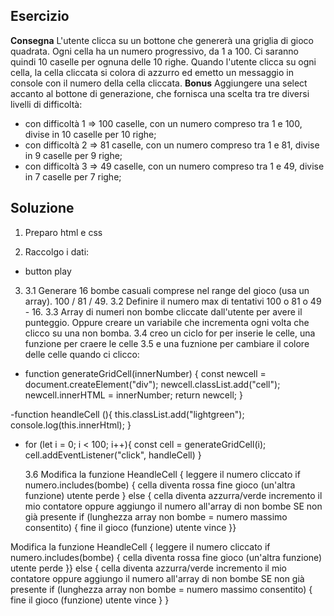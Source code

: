 ## Esercizio

**Consegna**
L'utente clicca su un bottone che genererà una griglia di gioco quadrata.
Ogni cella ha un numero progressivo, da 1 a 100.
Ci saranno quindi 10 caselle per ognuna delle 10 righe.
Quando l'utente clicca su ogni cella, la cella cliccata si colora di azzurro ed emetto un messaggio in console con il numero della cella cliccata.
**Bonus**
Aggiungere una select accanto al bottone di generazione, che fornisca una scelta tra tre diversi livelli di difficoltà:

- con difficoltà 1 => 100 caselle, con un numero compreso tra 1 e 100, divise in 10 caselle per 10 righe;
- con difficoltà 2 => 81 caselle, con un numero compreso tra 1 e 81, divise in 9 caselle per 9 righe;
- con difficoltà 3 => 49 caselle, con un numero compreso tra 1 e 49, divise in 7 caselle per 7 righe;

## Soluzione

1. Preparo html e css

2. Raccolgo i dati:

- button play

3.  3.1 Generare 16 bombe casuali comprese nel range del gioco (usa un array). 100 / 81 / 49.
    3.2 Definire il numero max di tentativi 100 o 81 o 49 - 16.
    3.3 Array di numeri non bombe cliccate dall'utente per avere il punteggio. Oppure creare un variabile che incrementa ogni volta che clicco su una non bomba.
    3.4 creo un ciclo for per inserie le celle,
    una funzione per craere le celle
    3.5 e una fuznione per cambiare il colore delle celle quando ci clicco:

- function generateGridCell(innerNumber) {
  const newcell = document.createElement("div");
  newcell.classList.add("cell");
  newcell.innerHTML = innerNumber;
  return newcell;
  }

-function heandleCell (){
this.classList.add("lightgreen");
console.log(this.innerHtml);
}

- for (let i = 0; i < 100; i++){
  const cell = generateGridCell(i);
  cell.addEventListener("click", handleCell)
  }

  3.6 Modifica la funzione HeandleCell {
  leggere il numero cliccato
  if numero.includes(bombe) {
  cella diventa rossa
  fine gioco (un'altra funzione) utente perde
  }
  else {
  cella diventa azzurra/verde
  incremento il mio contatore oppure aggiungo il numero all'array di non bombe SE non già presente
  if (lunghezza array non bombe = numero massimo consentito) {
  fine il gioco (funzione) utente vince
  }}

Modifica la funzione HeandleCell {
leggere il numero cliccato
if numero.includes(bombe) {
cella diventa rossa
fine gioco (un'altra funzione) utente perde
}}
else {
cella diventa azzurra/verde
incremento il mio contatore oppure aggiungo il numero all'array di non bombe SE non già presente
if (lunghezza array non bombe = numero massimo consentito) {
fine il gioco (funzione) utente vince
}
}
